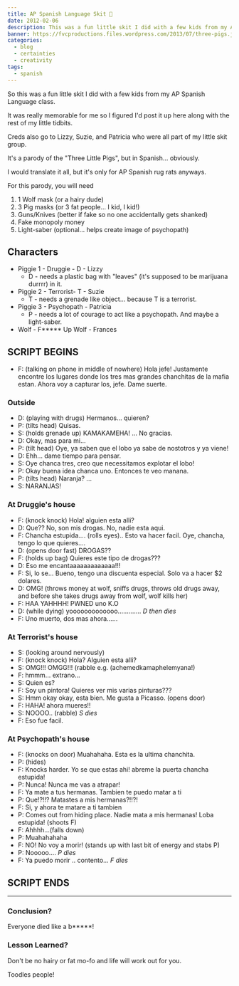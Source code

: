 ```yaml
---
title: AP Spanish Language Skit 🐷️
date: 2012-02-06
description: This was a fun little skit I did with a few kids from my AP Spanish Language class.
banner: https://fvcproductions.files.wordpress.com/2013/07/three-pigs.jpg
categories:
  - blog
  - certainties
  - creativity
tags:
  - spanish
---
```


So this was a fun little skit I did with a few kids from my AP Spanish Language class.

It was really memorable for me so I figured I'd post it up here along with the rest of my little tidbits.

Creds also go to Lizzy, Suzie, and Patricia who were all part of my little skit group.

It's a parody of the "Three Little Pigs", but in Spanish... obviously.

I would translate it all, but it's only for AP Spanish rug rats anyways.

For this parody, you will need

1.  1 Wolf mask (or a hairy dude)
2.  3 Pig masks (or 3 fat people... I kid, I kid!)
3.  Guns/Knives (better if fake so no one accidentally gets shanked)
4.  Fake monopoly money
5.  Light-saber (optional... helps create image of psychopath)

## Characters

* Piggie 1 - Druggie - D - Lizzy
  * D - needs a plastic bag with "leaves" (it's supposed to be marijuana durrrr) in it.
* Piggie 2 - Terrorist- T - Suzie
  * T - needs a grenade like object... because T is a terrorist.
* Piggie 3 - Psychopath - Patricia
  * P - needs a lot of courage to act like a psychopath. And maybe a light-saber.
* Wolf - F\*\*\*\*\* Up Wolf - Frances

## SCRIPT BEGINS

* F: (talking on phone in middle of nowhere) Hola jefe! Justamente encontre los lugares donde los tres mas grandes chanchitas de la mafia estan. Ahora voy a capturar los, jefe. Dame suerte.

### Outside

* D: (playing with drugs) Hermanos... quieren?
* P: (tilts head) Quisas.
* S: (holds grenade up) KAMAKAMEHA! ... No gracias.
* D: Okay, mas para mi...
* P: (tilt head) Oye, ya saben que el lobo ya sabe de nostotros y ya viene!
* D: Ehh... dame tiempo para pensar.
* S: Oye chanca tres, creo que necessitamos explotar el lobo!
* P: Okay buena idea chanca uno. Entonces te veo manana.
* P: (tilts head) Naranja? ...
* S: NARANJAS!

### At Druggie's house

* F: (knock knock) Hola! alguien esta alli?
* D: Que?? No, son mis drogas. No, nadie esta aqui.
* F: Chancha estupida.... (rolls eyes).. Esto va hacer facil. Oye, chancha, tengo lo que quieres....
* D: (opens door fast) DROGAS??
* F: (holds up bag) Quieres este tipo de drogas???
* D: Eso me encantaaaaaaaaaaaaa!!!
* F: Si, lo se... Bueno, tengo una discuenta especial. Solo va a hacer $2 dolares.
* D: OMG! (throws money at wolf, sniffs drugs, throws old drugs away, and before she takes drugs away from wolf, wolf kills her)
* F: HAA YAHHHH! PWNED uno K.O
* D: (while dying) yooooooooooooo............. _D then dies_
* F: Uno muerto, dos mas ahora......

### At Terrorist's house

* S: (looking around nervously)
* F: (knock knock) Hola? Alguien esta alli?
* S: OMG!!! OMGG!!! (rabble e.g. (achemedkamaphelemyana!)
* F: hmmm... extrano...
* S: Quien es?
* F: Soy un pintora! Quieres ver mis varias pinturas???
* S: Hmm okay okay, esta bien. Me gusta a Picasso. (opens door)
* F: HAHA! ahora mueres!!
* S: NOOOO.. (rabble) _S dies_
* F: Eso fue facil.

### At Psychopath's house

* F: (knocks on door) Muahahaha. Esta es la ultima chanchita.
* P: (hides)
* F: Knocks harder. Yo se que estas ahi! abreme la puerta chancha estupida!
* P: Nunca! Nunca me vas a atrapar!
* F: Ya mate a tus hermanas. Tambien te puedo matar a ti
* P: Que!?!!? Matastes a mis hermanas?!!?!
* F: Si, y ahora te matare a ti tambien
* P: Comes out from hiding place. Nadie mata a mis hermanas! Loba estupida! (shoots F)
* F: Ahhhh...(falls down)
* P: Muahahahaha
* F: NO! No voy a morir! (stands up with last bit of energy and stabs P)
* P: Nooooo.... _P dies_
* F: Ya puedo morir .. contento... _F dies_

## SCRIPT ENDS

---

### Conclusion?

Everyone died like a b\*\*\*\*\*!

### Lesson Learned?

Don't be no hairy or fat mo-fo and life will work out for you.

Toodles people!
